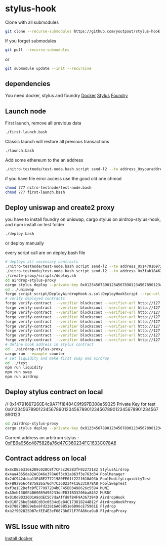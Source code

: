 # stylus-hook

Clone with all submodules

```bash
git clone --recurse-submodules https://github.com/youtpout/stylus-hook
```

If you forget submodules
```bash
git pull --recurse-submodules
```

or

```bash
git submodule update --init --recursive
```

## dependencies
You need docker, stylus and foundry
[Docker](https://docs.docker.com/engine/install/) 
[Stylus](https://docs.arbitrum.io/stylus/stylus-quickstart)
[Foundry](https://book.getfoundry.sh/getting-started/installation)

## Launch node

First launch, remove all previous data
```bash
./first-launch.bash
```
Classic launch will restore all previous transactions
```bash
./launch.bash
```

Add some ethereum to the an address
```bash
./nitro-testnode/test-node.bash script send-l2 --to address_0xyouraddress --ethamount 5
```

if you have file error access use the good old one chmod
```bash
chmod 777 nitro-testnode/test-node.bash
chmod 777 first-launch.bash 
```

## Deploy uniswap and create2 proxy
you have to install foundry on uniswap, cargo stylus on airdrop-stylus-hook, and npm install on test folder
```bash
./deploy.bash
```

or deploy manually

every script call are on deploy.bash file

```bash
# deploys all necessary contracts
./nitro-testnode/test-node.bash script send-l2 --to address_0x14791697260E4c9A71f18484C9f997B308e59325 --ethamount 5
./nitro-testnode/test-node.bash script send-l2 --to address_0x3fab184622dc19b6109349b94811493bf2a45362 --ethamount 5
./create-proxy/scripts/deploy.sh
cd airdrop-stylus-proxy
cargo stylus deploy --private-key 0x0123456789012345678901234567890123456789012345678901234567890123 -e http://localhost:8547/
cd ../uniswap
forge script script/DeployAirdropHook.s.sol:DeployHookScript --rpc-url localhost --broadcast -vvvvv 
# verify deployed contracts
forge verify-contract  --verifier blockscout --verifier-url http://127.0.0.1:4000/api?  0x4aa4365da82ACD46e378A6f3c92a863f3e763d34 PoolManager --constructor-args $(cast abi-encode "constructor(uint256)" 500000) --force
forge verify-contract  --verifier blockscout --verifier-url http://127.0.0.1:4000/api?  0x2dC942dcba13E4BE27721980FE01f2221610A93b PoolModifyLiquidityTest --constructor-args $(cast abi-encode "constructor(address)" 0x4aa4365da82ACD46e378A6f3c92a863f3e763d34) --force
forge verify-contract  --verifier blockscout --verifier-url http://127.0.0.1:4000/api?  0xFB9a956c4875826a76d47C360234FC1633C078A8 PoolSwapTest --constructor-args $(cast abi-encode "constructor(address)" 0x4aa4365da82ACD46e378A6f3c92a863f3e763d34) --force
forge verify-contract  --verifier blockscout --verifier-url http://127.0.0.1:4000/api?  0xf3e1C2DefcDfE770972D4bCF45B03498626c5594 Token --constructor-args $(cast abi-encode "constructor(string,string,address)" "MUNI" "MUNI" 0x14791697260E4c9A71f18484C9f997B308e59325) --force
forge verify-contract  --verifier blockscout --verifier-url http://127.0.0.1:4000/api?  0xADeb1300E4860089d93233ddED31B33206ba8432 Token --constructor-args $(cast abi-encode "constructor(string,string,address)" "MUSDC" "MUSDC" 0x14791697260E4c9A71f18484C9f997B308e59325) --force
forge verify-contract  --verifier blockscout --verifier-url http://127.0.0.1:4000/api?  0x010dB0326D1A8ddEC5C7daAffd8f84F9A367394D AirdropHook --constructor-args $(cast abi-encode "constructor(address)" 0x4aa4365da82ACD46e378A6f3c92a863f3e763d34) --force
forge verify-contract  --verifier blockscout --verifier-url http://127.0.0.1:4000/api?  0x010F26be5b68Cd83c0534cEe84C173818244B12f AirdropHookProxy --constructor-args $(cast abi-encode "constructor(address)" 0x4aa4365da82ACD46e378A6f3c92a863f3e763d34) --force
forge verify-contract  --verifier blockscout --verifier-url http://127.0.0.1:4000/api?  0x878873B6E9ebe8Fd22816A69B51e6D96cE75961E AirdropToken --constructor-args $(cast abi-encode "constructor(string,string,address,address,uint256)" "Flydrop" "FLY" 0x14791697260E4c9A71f18484C9f997B308e59325 0x010dB0326D1A8ddEC5C7daAffd8f84F9A367394D 50000000000000000000000000)  --force
forge verify-contract  --verifier blockscout --verifier-url http://127.0.0.1:4000/api?  0xb2f902825D87efEE4E3eF6873b071F7FA86ca9aB AirdropToken --constructor-args $(cast abi-encode "constructor(string,string,address,address,uint256)" "FlydropProxy" "FLYP" 0x14791697260E4c9A71f18484C9f997B308e59325 0x010F26be5b68Cd83c0534cEe84C173818244B12f 50000000000000000000000000)  --force
# define hook address in stylus contract
cd ../airdrop-stylus-proxy
cargo run --example counter
# set liquidity and make first swap and airdrop
cd ../test
npm run liquidity
npm run swap
npm run airdrop
```

## Deploy stylus contract on local
// 0x14791697260E4c9A71f18484C9f997B308e59325
Private Key for test 0x0123456789012345678901234567890123456789012345678901234567890123 

```bash
cd /airdrop-stylus-proxy
cargo stylus deploy --private-key 0x0123456789012345678901234567890123456789012345678901234567890123 -e http://localhost:8547/
```

Current address on arbitrum stylus :
[0xFB9a956c4875826a76d47C360234FC1633C078A8](https://stylus-testnet-explorer.arbitrum.io/address/0xFB9a956c4875826a76d47C360234FC1633C078A8/contracts#address-tabs)

## Contract address on local
```bash
0x8cDE56336E289c028C8f7CF5c20283fF02272182 StylusAirdrop
0x4aa4365da82ACD46e378A6f3c92a863f3e763d34 PoolManager 
0x2dC942dcba13E4BE27721980FE01f2221610A93b PoolModifyLiquidityTest 
0xFB9a956c4875826a76d47C360234FC1633C078A8 PoolSwapTest 
0xf3e1C2DefcDfE770972D4bCF45B03498626c5594 MUNI 
0xADeb1300E4860089d93233ddED31B33206ba8432 MUSDC 
0x010dB0326D1A8ddEC5C7daAffd8f84F9A367394D AirdropHook 
0x010F26be5b68Cd83c0534cEe84C173818244B12f AirdropHookProxy 
0x878873B6E9ebe8Fd22816A69B51e6D96cE75961E Flydrop
0xb2f902825D87efEE4E3eF6873b071F7FA86ca9aB FlydropProxy 
```


## WSL Issue with nitro

[Install docker](https://dev.to/kenji_goh/got-permission-denied-while-trying-to-connect-to-the-docker-daemon-socket-3dne)
